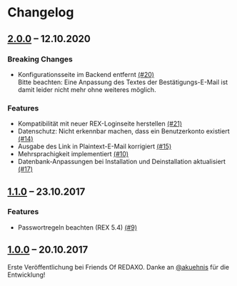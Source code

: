 # Changelog


## [2.0.0](https://github.com/FriendsOfREDAXO/be_password/releases/tag/2.0.0) – 12.10.2020

### Breaking Changes

* Konfigurationsseite im Backend entfernt [(#20)](https://github.com/FriendsOfREDAXO/be_password/issues/20)  
Bitte beachten: Eine Anpassung des Textes der Bestätigungs-E-Mail ist damit leider nicht mehr ohne weiteres möglich.

### Features

* Kompatibilität mit neuer REX-Loginseite herstellen [(#21)](https://github.com/FriendsOfREDAXO/be_password/pull/21)
* Datenschutz: Nicht erkennbar machen, dass ein Benutzerkonto existiert [(#14)](https://github.com/FriendsOfREDAXO/be_password/issues/14)
* Ausgabe des Link in Plaintext-E-Mail korrigiert [(#15)](https://github.com/FriendsOfREDAXO/be_password/issues/15)
* Mehrsprachigkeit implementiert [(#10)](https://github.com/FriendsOfREDAXO/be_password/issues/10)
* Datenbank-Anpassungen bei Installation und Deinstallation aktualisiert [(#17)](https://github.com/FriendsOfREDAXO/be_password/issues/17)


## [1.1.0](https://github.com/FriendsOfREDAXO/be_password/releases/tag/1.1.0) – 23.10.2017

### Features

* Passwortregeln beachten (REX 5.4) [(#9)](https://github.com/FriendsOfREDAXO/be_password/issues/9)


## [1.0.0](https://github.com/FriendsOfREDAXO/be_password/releases/tag/1.0.0) – 20.10.2017

Erste Veröffentlichung bei Friends Of REDAXO. Danke an [@akuehnis](https://github.com/akuehnis) für die Entwicklung!
